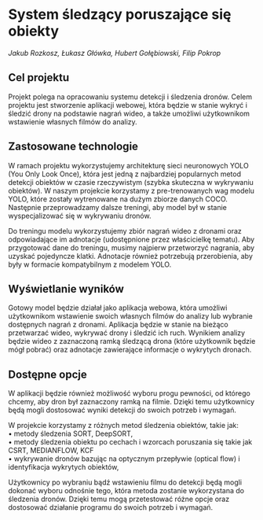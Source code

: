 # System śledzący poruszające się obiekty 
*Jakub Rozkosz, Łukasz Główka, Hubert Gołębiowski, Filip Pokrop*


## Cel projektu
Projekt polega na opracowaniu systemu detekcji i śledzenia dronów. Celem projektu jest stworzenie aplikacji webowej, która będzie w stanie wykryć i śledzić drony na podstawie nagrań wideo, a także umożliwi użytkownikom wstawienie własnych filmów do analizy.

## Zastosowane technologie
W ramach projektu wykorzystujemy architekturę sieci neuronowych YOLO (You Only Look Once), która jest jedną z najbardziej popularnych metod detekcji obiektów w czasie rzeczywistym (szybka skuteczna w wykrywaniu obiektów). W naszym projekcie korzystamy z pre-trenowanych wag modelu YOLO, które zostały wytrenowane na dużym zbiorze danych COCO. Następnie przeprowadzamy dalsze treningi, aby model był w stanie wyspecjalizować się w wykrywaniu dronów.

Do treningu modelu wykorzystujemy zbiór nagrań wideo z dronami oraz odpowiadające im adnotacje (udostępnione przez właścicielkę tematu). Aby przygotować dane do treningu, musimy najpierw przetworzyć nagrania, aby uzyskać pojedyncze klatki. Adnotacje również potrzebują przerobienia, aby były w formacie kompatybilnym z modelem YOLO.

## Wyświetlanie wyników
Gotowy model będzie działał jako aplikacja webowa, która umożliwi użytkownikom wstawienie swoich własnych filmów do analizy lub wybranie dostępnych nagrań z dronami. Aplikacja będzie w stanie na bieżąco przetwarzać wideo, wykrywać drony i śledzić ich ruch. Wynikiem analizy będzie wideo z zaznaczoną ramką śledzącą drona (które użytkownik będzie mógł pobrać) oraz adnotacje zawierające informacje o wykrytych dronach.

## Dostępne opcje
W aplikacji będzie również możliwość wyboru progu pewności, od którego chcemy, aby dron był zaznaczony ramką na filmie. Dzięki temu użytkownicy będą mogli dostosować wyniki detekcji do swoich potrzeb i wymagań.

W projekcie korzystamy z różnych metod śledzenia obiektów, takie jak:<br/>
•	metody śledzenia SORT, DeepSORT,<br/>
•	metody śledzenia obiektu po cechach i wzorcach poruszania się takie jak CSRT, MEDIANFLOW, KCF<br/>
•	wykrywanie dronów bazując na optycznym przepływie (optical flow) i identyfikacja wykrytych obiektów,<br/>


Użytkownicy po wybraniu bądź wstawieniu filmu do detekcji będą mogli dokonać wyboru odnośnie tego, która metoda zostanie wykorzystana do śledzenia dronów. Dzięki temu mogą przetestować różne opcje oraz dostosować działanie programu do swoich potrzeb i wymagań.

